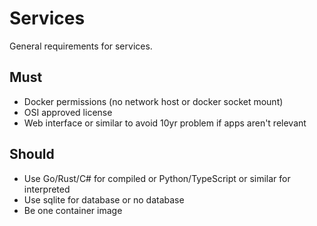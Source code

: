 <!--
SPDX-FileCopyrightText: Andrew Hayzen <ahayzen@gmail.com>

SPDX-License-Identifier: MPL-2.0
-->

# Services

General requirements for services.

## Must

  * Docker permissions (no network host or docker socket mount)
  * OSI approved license
  * Web interface or similar to avoid 10yr problem if apps aren't relevant

## Should

  * Use Go/Rust/C# for compiled or Python/TypeScript or similar for interpreted
  * Use sqlite for database or no database
  * Be one container image
